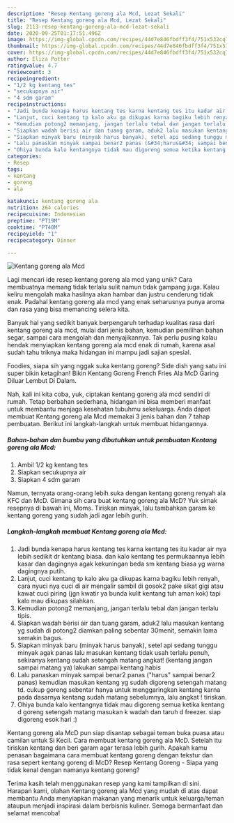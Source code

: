 ```yaml
---
description: "Resep Kentang goreng ala Mcd, Lezat Sekali"
title: "Resep Kentang goreng ala Mcd, Lezat Sekali"
slug: 2113-resep-kentang-goreng-ala-mcd-lezat-sekali
date: 2020-09-25T01:17:51.496Z
image: https://img-global.cpcdn.com/recipes/44d7e846fbdff3f4/751x532cq70/kentang-goreng-ala-mcd-foto-resep-utama.jpg
thumbnail: https://img-global.cpcdn.com/recipes/44d7e846fbdff3f4/751x532cq70/kentang-goreng-ala-mcd-foto-resep-utama.jpg
cover: https://img-global.cpcdn.com/recipes/44d7e846fbdff3f4/751x532cq70/kentang-goreng-ala-mcd-foto-resep-utama.jpg
author: Eliza Potter
ratingvalue: 4.7
reviewcount: 3
recipeingredient:
- "1/2 kg kentang tes"
- "secukupnya air"
- "4 sdm garam"
recipeinstructions:
- "Jadi bunda kenapa harus kentang tes karna kentang tes itu kadar air nya lebih sedikit dr kentang biasa. dan kalo kentang tes permukaannya lebih kasar dan dagingnya agak kekuningan beda sm kentang biasa yg warna dagingnya putih."
- "Lanjut, cuci kentang tp kalo aku ga dikupas karna bagiku lebih renyah, cara nyuci nya cuci di air mengalir sambil di gosok2 pake sikat gigi atau kawat cuci piring (jgn kwatir ya bunda kulit kentang tuh aman kok) tapi kalo mau dikupas silahkan."
- "Kemudian potong2 memanjang, jangan terlalu tebal dan jangan terlalu tipis."
- "Siapkan wadah berisi air dan tuang garam, aduk2 lalu masukan kentang yg sudah di potong2 diamkan paling sebentar 30menit, semakin lama semakin bagus."
- "Siapkan minyak baru (minyak harus banyak), setel api sedang tunggu minyak agak panas lalu masukan kentang tidak usah terlalu penuh, sekiranya kentang sudah setengah matang angkat! (kentang jangan sampai matang ya) lakukan sampai kentang habis"
- "Lalu panaskan minyak sampai benar2 panas (&#34;harus&#34; sampai benar2 panas) kemudian masukan kentang yg sudah digoreng setengah matang td. cukup goreng sebentar hanya untuk menggaringkan kentang karna pada dasarnya kentang sudah matang sebelumnya, lalu angkat ! tiriskan."
- "Ohiya bunda kalo kentangnya tidak mau digoreng semua ketika kentang d goreng setengah matang masukan k wadah dan taruh d freezer. siap digoreng esok hari :)"
categories:
- Resep
tags:
- kentang
- goreng
- ala

katakunci: kentang goreng ala 
nutrition: 264 calories
recipecuisine: Indonesian
preptime: "PT19M"
cooktime: "PT40M"
recipeyield: "1"
recipecategory: Dinner

---
```



![Kentang goreng ala Mcd](https://img-global.cpcdn.com/recipes/44d7e846fbdff3f4/751x532cq70/kentang-goreng-ala-mcd-foto-resep-utama.jpg)

Lagi mencari ide resep kentang goreng ala mcd yang unik? Cara membuatnya memang tidak terlalu sulit namun tidak gampang juga. Kalau keliru mengolah maka hasilnya akan hambar dan justru cenderung tidak enak. Padahal kentang goreng ala mcd yang enak seharusnya punya aroma dan rasa yang bisa memancing selera kita.

Banyak hal yang sedikit banyak berpengaruh terhadap kualitas rasa dari kentang goreng ala mcd, mulai dari jenis bahan, kemudian pemilihan bahan segar, sampai cara mengolah dan menyajikannya. Tak perlu pusing kalau hendak menyiapkan kentang goreng ala mcd enak di rumah, karena asal sudah tahu triknya maka hidangan ini mampu jadi sajian spesial.

Foodies, siapa sih yang nggak suka kentang goreng? Side dish yang satu ini super bikin ketagihan! Bikin Kentang Goreng French Fries Ala McD Garing Diluar Lembut Di Dalam.


Nah, kali ini kita coba, yuk, ciptakan kentang goreng ala mcd sendiri di rumah. Tetap berbahan sederhana, hidangan ini bisa memberi manfaat untuk membantu menjaga kesehatan tubuhmu sekeluarga. Anda dapat membuat Kentang goreng ala Mcd memakai 3 jenis bahan dan 7 tahap pembuatan. Berikut ini langkah-langkah untuk membuat hidangannya.

<!--inarticleads1-->

##### Bahan-bahan dan bumbu yang dibutuhkan untuk pembuatan Kentang goreng ala Mcd:

1. Ambil 1/2 kg kentang tes
1. Siapkan secukupnya air
1. Siapkan 4 sdm garam


Namun, ternyata orang-orang lebih suka dengan kentang goreng renyah ala KFC dan McD. Gimana sih cara buat kentang goreng ala McD? Yuk simak resepnya di bawah ini, Moms. Tiriskan minyak, lalu tambahkan garam ke kentang goreng yang sudah jadi agar lebih gurih. 

<!--inarticleads2-->

##### Langkah-langkah membuat Kentang goreng ala Mcd:

1. Jadi bunda kenapa harus kentang tes karna kentang tes itu kadar air nya lebih sedikit dr kentang biasa. dan kalo kentang tes permukaannya lebih kasar dan dagingnya agak kekuningan beda sm kentang biasa yg warna dagingnya putih.
1. Lanjut, cuci kentang tp kalo aku ga dikupas karna bagiku lebih renyah, cara nyuci nya cuci di air mengalir sambil di gosok2 pake sikat gigi atau kawat cuci piring (jgn kwatir ya bunda kulit kentang tuh aman kok) tapi kalo mau dikupas silahkan.
1. Kemudian potong2 memanjang, jangan terlalu tebal dan jangan terlalu tipis.
1. Siapkan wadah berisi air dan tuang garam, aduk2 lalu masukan kentang yg sudah di potong2 diamkan paling sebentar 30menit, semakin lama semakin bagus.
1. Siapkan minyak baru (minyak harus banyak), setel api sedang tunggu minyak agak panas lalu masukan kentang tidak usah terlalu penuh, sekiranya kentang sudah setengah matang angkat! (kentang jangan sampai matang ya) lakukan sampai kentang habis
1. Lalu panaskan minyak sampai benar2 panas (&#34;harus&#34; sampai benar2 panas) kemudian masukan kentang yg sudah digoreng setengah matang td. cukup goreng sebentar hanya untuk menggaringkan kentang karna pada dasarnya kentang sudah matang sebelumnya, lalu angkat ! tiriskan.
1. Ohiya bunda kalo kentangnya tidak mau digoreng semua ketika kentang d goreng setengah matang masukan k wadah dan taruh d freezer. siap digoreng esok hari :)


Kentang goreng ala McD pun siap disantap sebagai teman buka puasa atau camilan untuk Si Kecil. Cara membuat kentang goreng ala McD. Setelah itu tiriskan kentang dan beri garam agar terasa lebih gurih. Apakah kamu penasan bagaimana cara membuat kentang goreng dengan tekstur dan rasa sepert kentang goreng di McD? Resep Kentang Goreng - Siapa yang tidak kenal dengan namanya kentang goreng? 

Terima kasih telah menggunakan resep yang kami tampilkan di sini. Harapan kami, olahan Kentang goreng ala Mcd yang mudah di atas dapat membantu Anda menyiapkan makanan yang menarik untuk keluarga/teman ataupun menjadi inspirasi dalam berbisnis kuliner. Semoga bermanfaat dan selamat mencoba!
